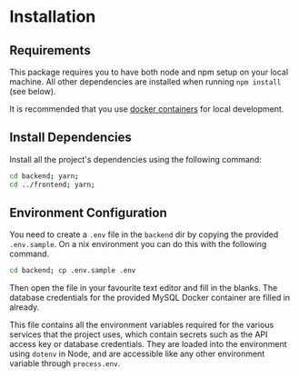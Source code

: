 # Installation

## Requirements

This package requires you to have both node and npm setup on your local machine. 
All other dependencies are installed when running `npm install` (see below).

It is recommended that you use [docker containers](https://docs.docker.com/compose/install/) for local development.

## Install Dependencies

Install all the project's dependencies using the following command:

```bash
cd backend; yarn;
cd ../frontend; yarn;
```

## Environment Configuration

You need to create a `.env` file in the `backend` dir by copying the provided `.env.sample`.
On a nix environment you can do this with the following command.

```bash
cd backend; cp .env.sample .env
```

Then open the file in your favourite text editor and fill in the blanks. The database credentials for
the provided MySQL Docker container are filled in already.

This file contains all the environment variables required for the various services that the project
uses, which contain secrets such as the API access key or database credentials. They are loaded into
the environment using `dotenv` in Node, and are accessible like any other environment variable through `process.env`.
